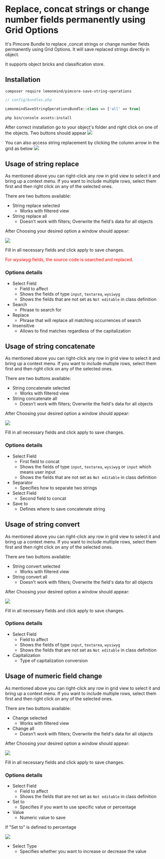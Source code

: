 # Replace, concat strings or change number fields permanently using Grid Options

It's Pimcore Bundle to replace ,concat strings or change number fields permanently using Grid Options. It will save
replaced strings directly
in object.

It supports object bricks and classification store.

## Installation

```
composer require lemonmind/pimcore-save-string-operations
```

```php
// config/bundles.php

LemonmindSaveStringOperationsBundle::class => ['all' => true]
```

```
php bin/console assets:install
```

After correct installation go to your object's folder and right click on one of the objects.
Two buttons should appear
![](docs/bundle_home.png)

You can also access string replacement by clicking the column arrow in the grid as below
![](docs/bundle_home_column.png)

## Usage of string replace

As mentioned above you can right-click any row in grid view to select it and bring up a context menu. If you want to
include multiple rows, select them first and then right click on any of the selected ones.

There are two buttons available:

- String replace selected
    - Works with filtered view
- String replace all
    - Doesn't work with filters; Overwrite the field's data for all objects

After Choosing your desired option a window should appear:

![](docs/replace_string_window.png)

Fill in all necessary fields and click apply to save changes.

<span style="color:red">For *wysiwyg* fields, the source code is searched and replaced</span>.

### Options details

- Select Field
    - Field to affect
    - Shows the fields of type `input`, `textarea`, `wysiwyg`
    - Shows the fields that are not set as `Not editable` in class definition
- Search
    - Phrase to search for
- Replace
    - Phrase that will replace all matching occurrences of search
- Insensitive
    - Allows to find matches regardless of the capitalization

## Usage of string concatenate

As mentioned above you can right-click any row in grid view to select it and bring up a context menu. If you want to
include multiple rows, select them first and then right click on any of the selected ones.

There are two buttons available:

- String concatenate selected
    - Works with filtered view
- String concatenate all
    - Doesn't work with filters; Overwrite the field's data for all objects

After Choosing your desired option a window should appear:

![](docs/string_concat_window.png)

Fill in all necessary fields and click apply to save changes.

### Options details

- Select Field
    - First field to concat
    - Shows the fields of type `input`, `textarea`, `wysiwyg` or `input` which means user input
    - Shows the fields that are not set as `Not editable` in class definition
- Separator
    - Specifies how to separate two strings
- Select Field
    - Second field to concat
- Save to
    - Defines where to save concatenate string

## Usage of string convert

As mentioned above you can right-click any row in grid view to select it and bring up a context menu. If you want to
include multiple rows, select them first and then right click on any of the selected ones.

There are two buttons available:

- String convert selected
    - Works with filtered view
- String convert all
    - Doesn't work with filters; Overwrite the field's data for all objects

After Choosing your desired option a window should appear:

![](docs/string_convert_window.png)

Fill in all necessary fields and click apply to save changes.

### Options details

- Select Field
    - Field to affect
    - Shows the fields of type `input`, `textarea`, `wysiwyg`
    - Shows the fields that are not set as `Not editable` in class definition
- Capitalization
    - Type of capitalization conversion

## Usage of numeric field change

As mentioned above you can right-click any row in grid view to select it and bring up a context menu. If you want to
include multiple rows, select them first and then right click on any of the selected ones.

There are two buttons available:

- Change selected
    - Works with filtered view
- Change all
    - Doesn't work with filters; Overwrite the field's data for all objects

After Choosing your desired option a window should appear:

![](docs/int_change_value.png)

Fill in all necessary fields and click apply to save changes.

### Options details

- Select Field
    - Field to affect
    - Shows the fields that are not set as `Not editable` in class definition
- Set to
    - Specifies if you want to use specific value or percentage
- Value
    - Numeric value to save

If "Set to" is defined to percentage

![](docs/int_change_percentage.png)

- Select Type
    - Specifies whether you want to increase or decrease the value
